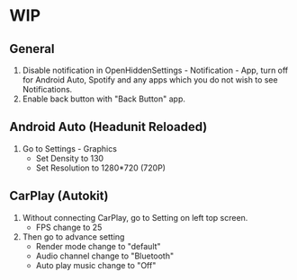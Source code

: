 # WIP


## General
1. Disable notification in OpenHiddenSettings - Notification - App, turn off for Android Auto, Spotify and any apps which you do not wish to see Notifications.
2. Enable back button with "Back Button" app. 
 
## Android Auto (Headunit Reloaded)
1. Go to Settings - Graphics
    - Set Density to 130
    - Set Resolution to 1280*720 (720P)

## CarPlay (Autokit)
1. Without connecting CarPlay, go to Setting on left top screen.
    - FPS change to 25
2. Then go to advance setting
    - Render mode change to "default"
    - Audio channel change to "Bluetooth"
    - Auto play music change to "Off"
